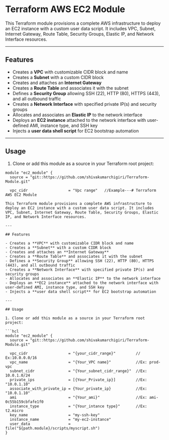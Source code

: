 # Terraform AWS EC2 Module

This Terraform module provisions a complete AWS infrastructure to deploy an EC2 instance with a custom user data script. It includes VPC, Subnet, Internet Gateway, Route Table, Security Groups, Elastic IP, and Network Interface resources.

---

## Features

- Creates a **VPC** with customizable CIDR block and name
- Creates a **Subnet** with a custom CIDR block
- Creates and attaches an **Internet Gateway**
- Creates a **Route Table** and associates it with the subnet
- Defines a **Security Group** allowing SSH (22), HTTP (80), HTTPS (443), and all outbound traffic
- Creates a **Network Interface** with specified private IP(s) and security groups
- Allocates and associates an **Elastic IP** to the network interface
- Deploys an **EC2 instance** attached to the network interface with user-defined AMI, instance type, and SSH key
- Injects a **user data shell script** for EC2 bootstrap automation

---

## Usage

1. Clone or add this module as a source in your Terraform root project:

```hcl
module "ec2_module" {
  source = "git::https://github.com/shivakumarchigiri/Terraform-Module.git"

  vpc_cidr                  = "Vpc range"   //Example---# Terraform AWS EC2 Module

This Terraform module provisions a complete AWS infrastructure to deploy an EC2 instance with a custom user data script. It includes VPC, Subnet, Internet Gateway, Route Table, Security Groups, Elastic IP, and Network Interface resources.

---

## Features

- Creates a **VPC** with customizable CIDR block and name
- Creates a **Subnet** with a custom CIDR block
- Creates and attaches an **Internet Gateway**
- Creates a **Route Table** and associates it with the subnet
- Defines a **Security Group** allowing SSH (22), HTTP (80), HTTPS (443), and all outbound traffic
- Creates a **Network Interface** with specified private IP(s) and security groups
- Allocates and associates an **Elastic IP** to the network interface
- Deploys an **EC2 instance** attached to the network interface with user-defined AMI, instance type, and SSH key
- Injects a **user data shell script** for EC2 bootstrap automation

---

## Usage

1. Clone or add this module as a source in your Terraform root project:

```hcl
module "ec2_module" {
  source = "git::https://github.com/shivakumarchigiri/Terraform-Module.git"

  vpc_cidr                  = "{your_cidr_range}"         // Ex:10.0.0.0/16
  vpc_name                  = "{Your_VPC name}"           //Ex: prod-vpc
  subnet_cidr               = "{Your_subnet_cidr_range}"  //Ex: 10.0.1.0/24
  private_ips               = [{Your_Private_ip}]         //Ex: "10.0.1.10"
  associate_with_private_ip = {Your_private_ip}           //Ex: "10.0.1.10"
  ami                       = "{Your_ami}"                //Ex: ami-0c55b159cbfafe1f0
  instance_type             = "{Your_intance type}"       //Ex: t2.micro
  key_name                  = "my-ssh-key"
  instance_name             = "my-ec2-instance"
  user_data                 = file("${path.module}/scripts/myscript.sh")
}
